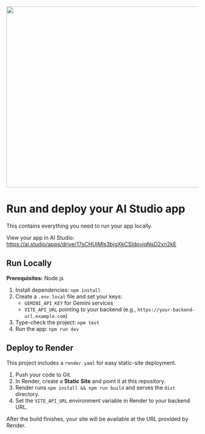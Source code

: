 <div align="center">
<img width="1200" height="475" alt="GHBanner" src="https://github.com/user-attachments/assets/0aa67016-6eaf-458a-adb2-6e31a0763ed6" />
</div>

# Run and deploy your AI Studio app

This contains everything you need to run your app locally.

View your app in AI Studio: https://ai.studio/apps/drive/17sCHUjMls3bjgXkCSIdpvjqNsD2xn2kE

## Run Locally

**Prerequisites:**  Node.js


1. Install dependencies:
   `npm install`
2. Create a `.env.local` file and set your keys:
   - `GEMINI_API_KEY` for Gemini services
   - `VITE_API_URL` pointing to your backend (e.g., `https://your-backend-url.example.com`)
3. Type-check the project:
   `npm test`
4. Run the app:
   `npm run dev`

## Deploy to Render

This project includes a `render.yaml` for easy static-site deployment.

1. Push your code to Git.
2. In Render, create a **Static Site** and point it at this repository.
3. Render runs `npm install && npm run build` and serves the `dist` directory.
4. Set the `VITE_API_URL` environment variable in Render to your backend URL.

After the build finishes, your site will be available at the URL provided by Render.
